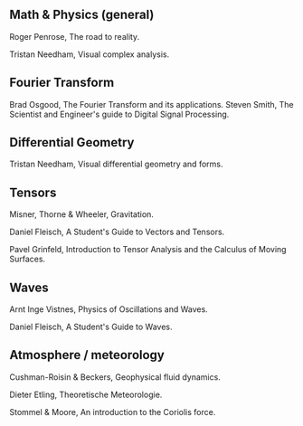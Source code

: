 ## Math & Physics (general)

Roger Penrose, The road to reality.

Tristan Needham, Visual complex analysis.

## Fourier Transform

Brad Osgood, The Fourier Transform and its applications.
Steven Smith, The Scientist and Engineer's guide to Digital Signal Processing.

## Differential Geometry

Tristan Needham, Visual differential geometry and forms.

## Tensors

Misner, Thorne & Wheeler, Gravitation.

Daniel Fleisch, A Student's Guide to Vectors and Tensors.

Pavel Grinfeld, Introduction to Tensor Analysis and the Calculus of Moving Surfaces.

## Waves

Arnt Inge Vistnes, Physics of Oscillations and Waves.

Daniel Fleisch, A Student's Guide to Waves.

## Atmosphere / meteorology

Cushman-Roisin & Beckers, Geophysical fluid dynamics.

Dieter Etling, Theoretische Meteorologie.

Stommel & Moore, An introduction to the Coriolis force.
